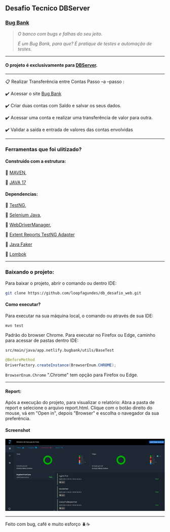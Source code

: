 
## Desafio Tecnico DBServer

### [Bug Bank](https://bugbank.netlify.app/)

>*O banco com bugs e falhas do seu jeito.*
>
>*É um Bug Bank, para que? É pratique de testes e automação de testes.*

---

#### O projeto é exclusivamente para [DBServer](https://db.tec.br/).

---

:clipboard: Realizar Transferência entre Contas Passo –a –passo :

:heavy_check_mark: Acessar o site [Bug Bank](https://bugbank.netlify.app/)

:heavy_check_mark: Criar duas contas com Saldo e salvar os seus dados.

:heavy_check_mark: Acessar uma conta e realizar uma transferência de valor para outra.

:heavy_check_mark: Validar a saída e entrada de valores das contas envolvidas

---

### Ferramentas que foi ulitizado?

#### Construido com a estrutura:

:pushpin: [MAVEN](https://maven.apache.org/download.cgi),

:pushpin: [JAVA 17](https://www.oracle.com/java/technologies/javase/jdk17-archive-downloads.html)

#### Dependencias:
:pushpin: [TestNG](https://mvnrepository.com/artifact/org.testng/testng/7.10.2),  

:pushpin: [Selenium Java](https://mvnrepository.com/artifact/org.seleniumhq.selenium/selenium-java/4.22.0),  

:pushpin: [WebDriverManager](https://mvnrepository.com/artifact/io.github.bonigarcia/webdrivermanager/5.8.0),

:pushpin: [Extent Reports TestNG Adapter](https://mvnrepository.com/artifact/com.aventstack/extentreports-testng-adapter/1.0.3)

:pushpin: [Java Faker](https://mvnrepository.com/artifact/com.github.javafaker/javafaker/1.0.2)

:pushpin: [Lombok](https://mvnrepository.com/artifact/org.projectlombok/lombok/1.18.34)

---

### Baixando o projeto:

Para baixar o projeto, abrir o comando ou dentro IDE:
```bash
git clone https://github.com/loopfagundes/db_desafio_web.git
```

#### Como executar?
Para executar na sua máquina local, o comando ou através de sua IDE:
```bash
mvn test
```
Padrão do browser Chrome.
Para executar no Firefox ou Edge,  caminho para acessar de pastas dentro IDE:
```
src/main/java/app.netlify.bugbank/utils/BaseTest
```
```java
@BeforeMethod  
DriverFactory.createInstance(BrowserEnum.CHROME);
```
`BrowserEnum.Chrome` ".Chrome" tem opção para Firefox ou Edge.

---
#### Report:
Após a execução do projeto, para visualizar o relatório: 
Abra a pasta de report e selecione o arquivo report.html. 
Clique com o botão direito do mouse, vá em "Open in", depois "Browser" e escolha o navegador da sua preferência.

#### Screenshot 
![](src/main/resources/img/report.png)

---
Feito com bug, café e muito esforço :beetle::coffee:

